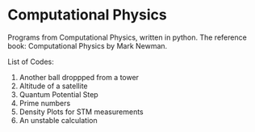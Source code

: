 # Computational Physics
Programs from Computational Physics, written in python. The reference book: Computational Physics by Mark Newman.


List of Codes:

1. Another ball droppped from a tower
2. Altitude of a satellite
3. Quantum Potential Step
4. Prime numbers
5. Density Plots for STM measurements
6. An unstable calculation

